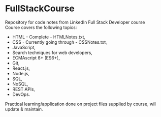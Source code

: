 # FullStackCourse
Repository for code notes from LinkedIn Full Stack Developer course 
Course covers the following topics:
- HTML - Complete - HTMLNotes.txt,
- CSS - Currently going through - CSSNotes.txt,
- JavaScript,
- Search techniques for web developers,
- ECMAscript 6+ (ES6+),
- Git,
- React.js,
- Node.js,
- SQL,
- NoSQL,
- REST APIs,
- DevOps.

Practical learning/application done on project files supplied by course, will update & maintain.
